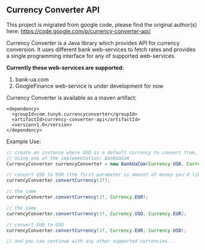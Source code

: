 ## Currency Converter API ##
This project is migrated from google code, please find the original author(s) here:
https://code.google.com/p/currency-converter-api/

Currency Converter is a Java library which provides API for currency conversion. It uses different bank web-services to fetch rates and provides a single programming interface for any of supported web-services.

**Currently these web-services are supported:**

 1. bank-ua.com
 2. GoogleFinance web-service is under development for now


Currency Converter is available as a maven artifact:
```maven
<dependency>
  <groupId>com.tunyk.currencyconverter</groupId>
  <artifactId>currency-converter-api</artifactId>
  <version>1.0</version>
</dependency>
```

Example Use:
```Java
// create an instance where USD is a default currency to convert from, and EUR a default one to convert to
// Using one of the implementation: BankUaCom
CurrencyConverter currencyConverter = new BankUaCom(Currency.USD, Currency.EUR);

// convert USD to EUR (the first parameter is amount of money you'd like to convert)
currencyConverter.convertCurrency(1f);

// the same
currencyConverter.convertCurrency(1f, Currency.EUR);

// the same
currencyConverter.convertCurrency(1f, Currency.USD, Currency.EUR);

// convert EUR to USD
currencyConverter.convertCurrency(1f, Currency.EUR, Currency.USD);

// and you can continue with any other supported currencies...
```
